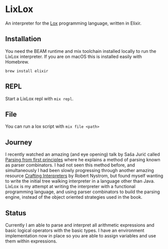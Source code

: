 # LixLox

An interpreter for the [Lox](https://craftinginterpreters.com/the-lox-language.html)
programming language, written in Elixir.

## Installation

You need the BEAM runtime and mix toolchain installed locally to run the LixLox interpreter.
If you are on macOS this is installed easily with Homebrew.

```
brew install elixir
```

## REPL

Start a LixLox repl with `mix repl`.

## File

You can run a lox script with `mix file <path>`

## Journey

I recently watched an amazing (and eye opening) talk by Saša Jurić called
[Parsing from first principles](https://youtu.be/xNzoerDljjo?si=_6cGS0hWjO0QA822)
where he explains a method of parsing known as parser combinators. I had not seen this method before, and
simultaneously I had been slowly progressing through another amazing resource
[Crafting Interpreters](https://craftinginterpreters.com) by Robert Nystrom, but found myself wanting to write the
initial tree walking interpreter in a language other than Java. LixLox is my attempt at writing the interpreter with a
functional programming language, and using parser combinators to build the parsing engine, instead of the object
oriented strategies used in the book.

## Status

Currently I am able to parse and interpret all arithmetic expressions and basic logical operators with the basic types.
I have an environment implementation now in place so you are able to assign variables and use them within
expressions.
